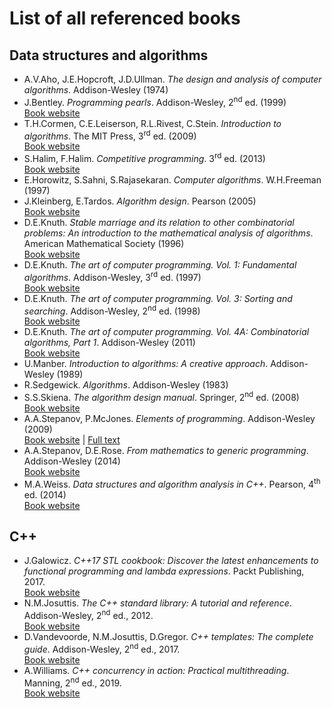 # List of all referenced books

## Data structures and algorithms

* A.V.Aho, J.E.Hopcroft, J.D.Ullman. *The design and analysis of computer algorithms*. Addison-Wesley (1974)
* J.Bentley. *Programming pearls*. Addison-Wesley, 2<sup>nd</sup> ed. (1999)\
[Book website](https://www.oreilly.com/library/view/programming-pearls-second/9780134498058/)
* T.H.Cormen, C.E.Leiserson, R.L.Rivest, C.Stein. *Introduction to algorithms*. The MIT Press, 3<sup>rd</sup> ed. (2009)\
[Book website](https://mitpress.mit.edu/books/introduction-algorithms-third-edition)
* S.Halim, F.Halim. *Competitive programming*. 3<sup>rd</sup> ed. (2013)\
[Book website](https://cpbook.net/)
* E.Horowitz, S.Sahni, S.Rajasekaran. *Computer algorithms*. W.H.Freeman (1997)
* J.Kleinberg, E.Tardos. *Algorithm design*. Pearson (2005)\
[Book website](https://www.pearson.com/us/higher-education/program/Kleinberg-Algorithm-Design/PGM319216.html)
* D.E.Knuth. *Stable marriage and its relation to other combinatorial problems: An introduction to the mathematical analysis of algorithms*. American Mathematical Society (1996)\
[Book website](https://www-cs-faculty.stanford.edu/~knuth/ms.html)
* D.E.Knuth. *The art of computer programming. Vol. 1: Fundamental algorithms*. Addison-Wesley, 3<sup>rd</sup> ed. (1997)\
[Book website](https://www-cs-faculty.stanford.edu/~knuth/taocp.html)
* D.E.Knuth. *The art of computer programming. Vol. 3: Sorting and searching*. Addison-Wesley, 2<sup>nd</sup> ed. (1998)\
[Book website](https://www-cs-faculty.stanford.edu/~knuth/taocp.html)
* D.E.Knuth. *The art of computer programming. Vol. 4A: Combinatorial algorithms, Part 1*. Addison-Wesley (2011)\
[Book website](https://www-cs-faculty.stanford.edu/~knuth/taocp.html)
* U.Manber. *Introduction to algorithms: A creative approach*. Addison-Wesley (1989)
* R.Sedgewick. *Algorithms*. Addison-Wesley (1983)
* S.S.Skiena. *The algorithm design manual*. Springer, 2<sup>nd</sup> ed. (2008)\
[Book website](http://www.algorist.com/)
* A.A.Stepanov, P.McJones. *Elements of programming*. Addison-Wesley (2009)\
[Book website](http://elementsofprogramming.com/) | [Full text](http://elementsofprogramming.com/eop_coloredlinks.pdf)
* A.A.Stepanov, D.E.Rose. *From mathematics to generic programming*. Addison-Wesley (2014)\
[Book website](http://www.fm2gp.com/)
* M.A.Weiss. *Data structures and algorithm analysis in C++*. Pearson, 4<sup>th</sup> ed. (2014)\
[Book website](https://www.pearson.com/us/higher-education/program/Weiss-Data-Structures-and-Algorithm-Analysis-in-C-4th-Edition/PGM148299.html)

## C++

* J.Galowicz. *C++17 STL cookbook: Discover the latest enhancements to functional programming and lambda expressions*. Packt Publishing, 2017.\
[Book website](https://www.packtpub.com/application-development/c17-stl-cookbook)
* N.M.Josuttis. *The C++ standard library: A tutorial and reference*. Addison-Wesley, 2<sup>nd</sup> ed., 2012.\
[Book website](http://www.cppstdlib.com/)
* D.Vandevoorde, N.M.Josuttis, D.Gregor. *C++ templates: The complete guide*. Addison-Wesley, 2<sup>nd</sup> ed., 2017.\
[Book website](http://www.tmplbook.com/)
* A.Williams. *C++ concurrency in action: Practical multithreading*. Manning, 2<sup>nd</sup> ed., 2019.\
[Book website](https://www.manning.com/books/c-plus-plus-concurrency-in-action-second-edition)
